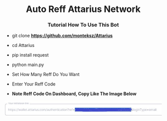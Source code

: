 <h1 align="center">Auto Reff Attarius Network</h1>
<h3 align="center">Tutorial How To Use This Bot</h3>

- git clone **https://github.com/monteksz/Attarius**

- cd Attarius

- pip install request

- python main.py

- Set How Many Reff Do You Want

- Enter Your Reff Code


- **Note Reff Code On Dashboard, Copy Like The Image Below**
<img align="center" src="https://github.com/monteksz/Attarius/blob/main/reff.jpg">
